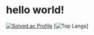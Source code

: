 # hello world!
[![Solved.ac Profile](http://mazassumnida.wtf/api/v2/generate_badge?boj=dove9441)](https://solved.ac/dove9441/)
[![Top Langs](https://github-readme-stats.vercel.app/api/top-langs/?username=dove9441&layout=pie)]